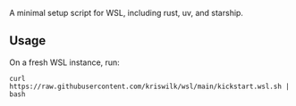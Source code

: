 A minimal setup script for WSL, including rust, uv, and starship.

## Usage

On a fresh WSL instance, run:

`curl https://raw.githubusercontent.com/kriswilk/wsl/main/kickstart.wsl.sh | bash`
